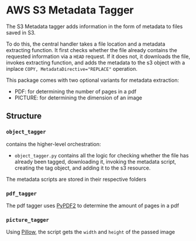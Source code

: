# AWS S3 Metadata Tagger
The S3 Metadata tagger adds information in the form of metadata to files saved in S3.

To do this, the central handler takes a file location and a metadata extracting function.
It first checks whether the file already contains the requested information via a `HEAD` request.
If it does not, it downloads the file, invokes extracting function, and adds the metadata to
the s3 object with a inplace `COPY, MetadataDirective="REPLACE"` operation.

This package comes with two optional variants for metadata extraction:
* PDF: for determining the number of pages in a pdf
* PICTURE: for determining the dimension of an image

## Structure
### `object_tagger` 
contains the higher-level orchestration:
* `object_tagger.py` contains all the logic for checking whether the file has already been tagged, downloading it, invoking the metadata script, creating the tag object, and adding it to the s3 resource. 

The metadata scripts are stored in their respective folders

### `pdf_tagger`
The pdf tagger uses [PyPDF2](https://pypdf2.readthedocs.io/en/latest/) to determine the amount of pages in a pdf

### `picture_tagger`
Using [Pillow](https://python-pillow.org/), the script gets the `width` and `height` of the passed image
